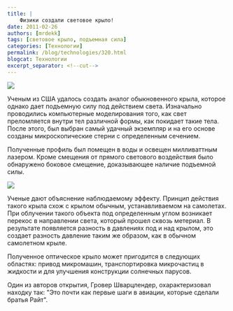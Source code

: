 ```yaml
---
title: |
    Физики создали световое крыло!
date: 2011-02-26
authors: [mrdekk]
tags: [световое крыло, подъемная сила]
categories: [Технологии]
permalink: /blog/technologies/320.html
blogcat: Технологии
excerpt_separator: <!--cut-->
---
```



![](http://itw66.ru/uploads/images/00/00/01/2011/02/26/2dbe75.jpg)


Ученым из США удалось создать аналог обыкновенного крыла, которое однако дает подъемную силу под действием света. Изначально проводились компьютерные моделирования того, как свет преломляется внутри тел различной формы, как покидает такие тела. После этого, был выбран самый удачный экземпляр и на его основе созданы микроскопические стерни с определенным сечением.

Полученные профиль был помещен в воды и освещен милливаттным лазером. Кроме смещения от прямого светового воздействия было обнаружено боковое смещение, доказывающее наличие подъемной силы.


<!--cut-->



![](http://itw66.ru/uploads/images/00/00/01/2011/02/26/efe21b.jpg)


Ученые дают объяснение наблюдаемому эффекту. Принцип действия такого крыла схож с крылом обычным, устанавливаемом на самолетах. При облучении такого объекта под определенным углом возникает перекос в направлении света, который прошел сквозь метериал. В результате появляется разность в давлениях под и над крылом, это создает разность давление таким же образом, как в обычном самолетном крыле.

Полученное оптическое крыло может пригодится в следующих областях: привод микромашин, транспортировка микрочастиц в жидкости и для улучшения конструкции солнечных парусов.

Один из авторов открытия, Гровер Шварцлендер, охарактеризовал находку так: "Это почти как первые шаги в авиации, которые сделали братья Райт".
